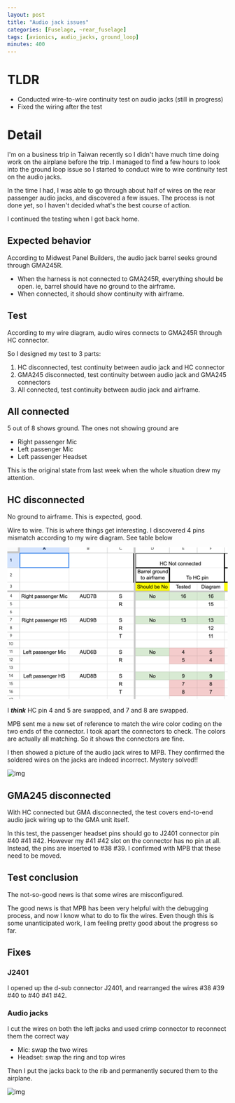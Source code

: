 ```yaml
---
layout: post
title: "Audio jack issues"
categories: [Fuselage, ~rear_fuselage]
tags: [avionics, audio_jacks, ground_loop]
minutes: 400
---
```


# TLDR

- Conducted wire-to-wire continuity test on audio jacks (still in progress)
- Fixed the wiring after the test

# Detail

I'm on a business trip in Taiwan recently so I didn't have much time doing work on the airplane before the trip. I managed to find a few hours to look into the ground loop issue so I started to conduct wire to wire continuity test on the audio jacks.

In the time I had, I was able to go through about half of wires on the rear passenger audio jacks, and discovered a few issues. The process is not done yet, so I haven't decided what's the best course of action.

I continued the testing when I got back home.

## Expected behavior

According to Midwest Panel Builders, the audio jack barrel seeks ground through GMA245R.

- When the harness is not connected to GMA245R, everything should be open. ie, barrel should have no ground to the airframe.
- When connected, it should show continuity with airframe.

## Test

According to my wire diagram, audio wires connects to GMA245R through HC connector.

So I designed my test to 3 parts:

1. HC disconnected, test continuity between audio jack and HC connector
2. GMA245 disconnected, test continuity between audio jack and GMA245 connectors
3. All connected, test continuity between audio jack and airframe.

## All connected

5 out of 8 shows ground. The ones not showing ground are

- Right passenger Mic
- Left passenger Mic
- Left passenger Headset

This is the original state from last week when the whole situation drew my attention.

## HC disconnected

No ground to airframe. This is expected, good.

Wire to wire. This is where things get interesting. I discovered 4 pins mismatch according to my wire diagram. See table below

![image](/assets/img/20250401/rear_audio_jacks.png)

I **_think_** HC pin 4 and 5 are swapped, and 7 and 8 are swapped.

MPB sent me a new set of reference to match the wire color coding on the two ends of the connector. I took apart the connectors to check. The colors are actually all matching. So it shows the connectors are fine.

I then showed a picture of the audio jack wires to MPB. They confirmed the soldered wires on the jacks are indeed incorrect. Mystery solved!!

![img](https://lh3.googleusercontent.com/pw/AP1GczMczfrCrS6z39N9so3hLPPht_vznZeQMHzMHdkC9CdSiDRCIWb37HU61I_B4D2QEcTpLDpDVIMg5VMWxNM9lT45-G8ErRDveJoYIHq5IBDh1ES660J80kPPRX_i8Q9vH5aIzUcxkyM4lr1Q3iOlhjubZg=w1284-h1712-s-no-gm?authuser=0)

## GMA245 disconnected

With HC connected but GMA disconnected, the test covers end-to-end audio jack wiring up to the GMA unit itself.

In this test, the passenger headset pins should go to J2401 connector pin #40 #41 #42. However my #41 #42 slot on the connector has no pin at all. Instead, the pins are inserted to #38 #39. I confirmed with MPB that these need to be moved.

## Test conclusion

The not-so-good news is that some wires are misconfigured.

The good news is that MPB has been very helpful with the debugging process, and now I know what to do to fix the wires. Even though this is some unanticipated work, I am feeling pretty good about the progress so far.

## Fixes

### J2401

I opened up the d-sub connector J2401, and rearranged the wires #38 #39 #40 to #40 #41 #42.

### Audio jacks

I cut the wires on both the left jacks and used crimp connector to reconnect them the correct way
* Mic: swap the two wires
* Headset: swap the ring and top wires

Then I put the jacks back to the rib and permanently secured them to the airplane.

![img](https://lh3.googleusercontent.com/pw/AP1GczO1bldFmHS2fMB8qtZzwwV-yp0lxgdEAwwY7IJY5DDuY_2BBvJndWl4BMIsfNxOxyfoPL5V3-CELN-mEZ_b3_rGiW5dAvUfA8I-xRvUk4iLekPlZ01pPbmnSkfGSrn8etDUS6LoK2eywZEF4p1sAcmliw=w2282-h1712-s-no-gm?authuser=0)